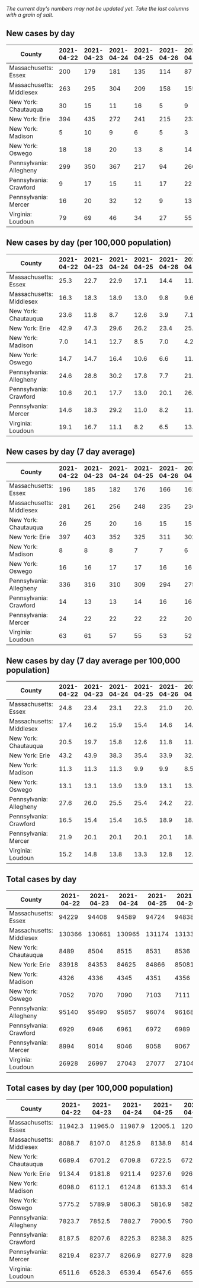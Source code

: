 _The current day's numbers may not be updated yet. Take the last columns with a grain of salt._
## New cases by day

| County | 2021-04-22 | 2021-04-23 | 2021-04-24 | 2021-04-25 | 2021-04-26 | 2021-04-27 | 2021-04-28 |
| --- | --- | --- | --- | --- | --- | --- | --- |
| Massachusetts: Essex | 200 | 179 | 181 | 135 | 114 | 87 |  |
| Massachusetts: Middlesex | 263 | 295 | 304 | 209 | 158 | 155 |  |
| New York: Chautauqua | 30 | 15 | 11 | 16 | 5 | 9 |  |
| New York: Erie | 394 | 435 | 272 | 241 | 215 | 233 |  |
| New York: Madison | 5 | 10 | 9 | 6 | 5 | 3 |  |
| New York: Oswego | 18 | 18 | 20 | 13 | 8 | 14 |  |
| Pennsylvania: Allegheny | 299 | 350 | 367 | 217 | 94 | 260 |  |
| Pennsylvania: Crawford | 9 | 17 | 15 | 11 | 17 | 22 |  |
| Pennsylvania: Mercer | 16 | 20 | 32 | 12 | 9 | 13 |  |
| Virginia: Loudoun | 79 | 69 | 46 | 34 | 27 | 55 |  |

## New cases by day (per 100,000 population)

| County | 2021-04-22 | 2021-04-23 | 2021-04-24 | 2021-04-25 | 2021-04-26 | 2021-04-27 | 2021-04-28 |
| --- | --- | --- | --- | --- | --- | --- | --- |
| Massachusetts: Essex | 25.3 | 22.7 | 22.9 | 17.1 | 14.4 | 11.0 |  |
| Massachusetts: Middlesex | 16.3 | 18.3 | 18.9 | 13.0 | 9.8 | 9.6 |  |
| New York: Chautauqua | 23.6 | 11.8 | 8.7 | 12.6 | 3.9 | 7.1 |  |
| New York: Erie | 42.9 | 47.3 | 29.6 | 26.2 | 23.4 | 25.4 |  |
| New York: Madison | 7.0 | 14.1 | 12.7 | 8.5 | 7.0 | 4.2 |  |
| New York: Oswego | 14.7 | 14.7 | 16.4 | 10.6 | 6.6 | 11.5 |  |
| Pennsylvania: Allegheny | 24.6 | 28.8 | 30.2 | 17.8 | 7.7 | 21.4 |  |
| Pennsylvania: Crawford | 10.6 | 20.1 | 17.7 | 13.0 | 20.1 | 26.0 |  |
| Pennsylvania: Mercer | 14.6 | 18.3 | 29.2 | 11.0 | 8.2 | 11.9 |  |
| Virginia: Loudoun | 19.1 | 16.7 | 11.1 | 8.2 | 6.5 | 13.3 |  |

## New cases by day (7 day average)

| County | 2021-04-22 | 2021-04-23 | 2021-04-24 | 2021-04-25 | 2021-04-26 | 2021-04-27 | 2021-04-28 |
| --- | --- | --- | --- | --- | --- | --- | --- |
| Massachusetts: Essex | 196 | 185 | 182 | 176 | 166 | 161 |  |
| Massachusetts: Middlesex | 281 | 261 | 256 | 248 | 235 | 236 |  |
| New York: Chautauqua | 26 | 25 | 20 | 16 | 15 | 15 |  |
| New York: Erie | 397 | 403 | 352 | 325 | 311 | 302 |  |
| New York: Madison | 8 | 8 | 8 | 7 | 7 | 6 |  |
| New York: Oswego | 16 | 16 | 17 | 17 | 16 | 16 |  |
| Pennsylvania: Allegheny | 336 | 316 | 310 | 309 | 294 | 275 |  |
| Pennsylvania: Crawford | 14 | 13 | 13 | 14 | 16 | 16 |  |
| Pennsylvania: Mercer | 24 | 22 | 22 | 22 | 22 | 20 |  |
| Virginia: Loudoun | 63 | 61 | 57 | 55 | 53 | 52 |  |

## New cases by day (7 day average per 100,000 population)

| County | 2021-04-22 | 2021-04-23 | 2021-04-24 | 2021-04-25 | 2021-04-26 | 2021-04-27 | 2021-04-28 |
| --- | --- | --- | --- | --- | --- | --- | --- |
| Massachusetts: Essex | 24.8 | 23.4 | 23.1 | 22.3 | 21.0 | 20.4 |  |
| Massachusetts: Middlesex | 17.4 | 16.2 | 15.9 | 15.4 | 14.6 | 14.6 |  |
| New York: Chautauqua | 20.5 | 19.7 | 15.8 | 12.6 | 11.8 | 11.8 |  |
| New York: Erie | 43.2 | 43.9 | 38.3 | 35.4 | 33.9 | 32.9 |  |
| New York: Madison | 11.3 | 11.3 | 11.3 | 9.9 | 9.9 | 8.5 |  |
| New York: Oswego | 13.1 | 13.1 | 13.9 | 13.9 | 13.1 | 13.1 |  |
| Pennsylvania: Allegheny | 27.6 | 26.0 | 25.5 | 25.4 | 24.2 | 22.6 |  |
| Pennsylvania: Crawford | 16.5 | 15.4 | 15.4 | 16.5 | 18.9 | 18.9 |  |
| Pennsylvania: Mercer | 21.9 | 20.1 | 20.1 | 20.1 | 20.1 | 18.3 |  |
| Virginia: Loudoun | 15.2 | 14.8 | 13.8 | 13.3 | 12.8 | 12.6 |  |

## Total cases by day

| County | 2021-04-22 | 2021-04-23 | 2021-04-24 | 2021-04-25 | 2021-04-26 | 2021-04-27 | 2021-04-28 |
| --- | --- | --- | --- | --- | --- | --- | --- |
| Massachusetts: Essex | 94229 | 94408 | 94589 | 94724 | 94838 | 94925 |  |
| Massachusetts: Middlesex | 130366 | 130661 | 130965 | 131174 | 131332 | 131487 |  |
| New York: Chautauqua | 8489 | 8504 | 8515 | 8531 | 8536 | 8545 |  |
| New York: Erie | 83918 | 84353 | 84625 | 84866 | 85081 | 85314 |  |
| New York: Madison | 4326 | 4336 | 4345 | 4351 | 4356 | 4359 |  |
| New York: Oswego | 7052 | 7070 | 7090 | 7103 | 7111 | 7125 |  |
| Pennsylvania: Allegheny | 95140 | 95490 | 95857 | 96074 | 96168 | 96428 |  |
| Pennsylvania: Crawford | 6929 | 6946 | 6961 | 6972 | 6989 | 7011 |  |
| Pennsylvania: Mercer | 8994 | 9014 | 9046 | 9058 | 9067 | 9080 |  |
| Virginia: Loudoun | 26928 | 26997 | 27043 | 27077 | 27104 | 27159 |  |

## Total cases by day (per 100,000 population)

| County | 2021-04-22 | 2021-04-23 | 2021-04-24 | 2021-04-25 | 2021-04-26 | 2021-04-27 | 2021-04-28 |
| --- | --- | --- | --- | --- | --- | --- | --- |
| Massachusetts: Essex | 11942.3 | 11965.0 | 11987.9 | 12005.1 | 12019.5 | 12030.5 |  |
| Massachusetts: Middlesex | 8088.7 | 8107.0 | 8125.9 | 8138.9 | 8148.7 | 8158.3 |  |
| New York: Chautauqua | 6689.4 | 6701.2 | 6709.8 | 6722.5 | 6726.4 | 6733.5 |  |
| New York: Erie | 9134.4 | 9181.8 | 9211.4 | 9237.6 | 9261.0 | 9286.4 |  |
| New York: Madison | 6098.0 | 6112.1 | 6124.8 | 6133.3 | 6140.3 | 6144.5 |  |
| New York: Oswego | 5775.2 | 5789.9 | 5806.3 | 5816.9 | 5823.5 | 5835.0 |  |
| Pennsylvania: Allegheny | 7823.7 | 7852.5 | 7882.7 | 7900.5 | 7908.3 | 7929.6 |  |
| Pennsylvania: Crawford | 8187.5 | 8207.6 | 8225.3 | 8238.3 | 8258.4 | 8284.4 |  |
| Pennsylvania: Mercer | 8219.4 | 8237.7 | 8266.9 | 8277.9 | 8286.1 | 8298.0 |  |
| Virginia: Loudoun | 6511.6 | 6528.3 | 6539.4 | 6547.6 | 6554.2 | 6567.5 |  |
